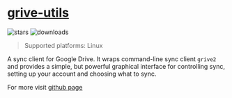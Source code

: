 # [grive-utils](https://github.com/OzymandiasTheGreat/grive-utils)

![stars](https://img.shields.io/github/stars/OzymandiasTheGreat/grive-utils.svg?style=social)
![downloads](https://img.shields.io/github/downloads/OzymandiasTheGreat/grive-utils/total.svg?style=social)

<div class="gallery"></div>

> Supported platforms: <span class="platform">Linux</span>

A sync client for Google Drive. It wraps command-line sync client `grive2` and provides a simple, but powerful graphical interface for controlling sync, setting up your account and choosing what to sync.


<div class="more">

For more visit [github page](https://github.com/OzymandiasTheGreat/grive-utils)

</div>
